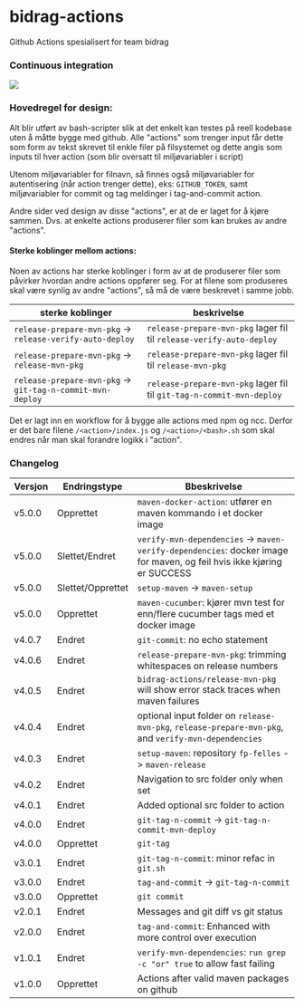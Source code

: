 # bidrag-actions
Github Actions spesialisert for team bidrag

### Continuous integration
![](https://github.com/navikt/bidrag-actions/workflows/build%20actions/badge.svg)

### Hovedregel for design:
Alt blir utført av bash-scripter slik at det enkelt kan testes på reell kodebase uten å måtte bygge med github. Alle "actions" som trenger input får
dette som form av tekst skrevet til enkle filer på filsystemet og dette angis som inputs til hver action (som blir oversatt til miljøvariabler i
script)

Utenom miljøvariabler for filnavn, så finnes også miljøvariabler for autentisering (når action trenger dette), eks: `GITHUB_TOKEN`, samt miljøvariabler
for commit og tag meldinger i tag-and-commit action.

Andre sider ved design av disse "actions", er at de er laget for å kjøre sammen. Dvs. at enkelte actions produserer filer som kan brukes av andre
"actions". 

#### Sterke koblinger mellom actions:

Noen av actions har sterke koblinger i form av at de produserer filer som påvirker hvordan andre actions oppfører seg. For at filene som produseres
skal være synlig av andre "actions", så må de være beskrevet i samme jobb.

 sterke koblinger | beskrivelse 
------------------|-------------
 `release-prepare-mvn-pkg` -> `release-verify-auto-deploy` | `release-prepare-mvn-pkg` lager fil til `release-verify-auto-deploy`
 `release-prepare-mvn-pkg` -> `release-mvn-pkg` | `release-prepare-mvn-pkg` lager fil til `release-mvn-pkg`
 `release-prepare-mvn-pkg` -> `git-tag-n-commit-mvn-deploy` | `release-prepare-mvn-pkg` lager fil til `git-tag-n-commit-mvn-deploy`

Det er lagt inn en workflow for å bygge alle actions med npm og ncc. Derfor er det bare filene `/<action>/index.js` og `/<action>/<bash>.sh` som skal
endres når man skal forandre logikk i "action".

### Changelog

Versjon | Endringstype      | Bbeskrivelse
--------|-------------------|------------
v5.0.0  | Opprettet         | `maven-docker-action`: utfører en maven kommando i et docker image
v5.0.0  | Slettet/Endret    | `verify-mvn-dependencies` -> `maven-verify-dependencies`: docker image for maven, og feil hvis ikke kjøring er SUCCESS
v5.0.0  | Slettet/Opprettet | `setup-maven` -> `maven-setup`
v5.0.0  | Opprettet         | `maven-cucumber`: kjører mvn test for enn/flere cucumber tags med et docker image
v4.0.7  | Endret            | `git-commit`: no echo statement
v4.0.6  | Endret            | `release-prepare-mvn-pkg`: trimming whitespaces on release numbers
v4.0.5  | Endret            | `bidrag-actions/release-mvn-pkg` will show error stack traces when maven failures
v4.0.4  | Endret            | optional input folder on `release-mvn-pkg`, `release-prepare-mvn-pkg`, and `verify-mvn-dependencies`
v4.0.3  | Endret            | `setup-maven`: repository `fp-felles` -> `maven-release`
v4.0.2  | Endret            | Navigation to src folder only when set
v4.0.1  | Endret            | Added optional src folder to action
v4.0.0  | Endret            | `git-tag-n-commit` -> `git-tag-n-commit-mvn-deploy`
v4.0.0  | Opprettet         | `git-tag`
v3.0.1  | Endret            | `git-tag-n-commit`: minor refac in `git.sh`
v3.0.0  | Endret            | `tag-and-commit` -> `git-tag-n-commit`
v3.0.0  | Opprettet         | `git commit`
v2.0.1  | Endret            | Messages and git diff vs git status
v2.0.0  | Endret            | `tag-and-commit`: Enhanced with more control over execution
v1.0.1  | Endret            | `verify-mvn-dependencies`: `run grep -c "or" true` to allow fast failing
v1.0.0  | Opprettet         | Actions after valid maven packages on github
